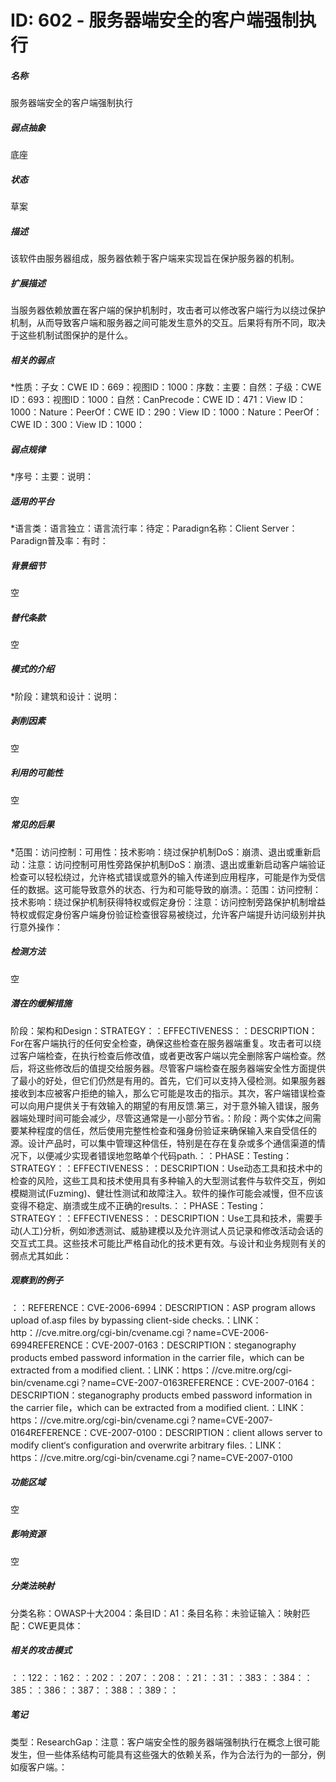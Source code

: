 # ID: 602 - 服务器端安全的客户端强制执行
<h5>名称</h5>服务器端安全的客户端强制执行
<h5>弱点抽象</h5>底座
<h5>状态</h5>草案
<h5>描述</h5>该软件由服务器组成，服务器依赖于客户端来实现旨在保护服务器的机制。
<h5>扩展描述</h5>当服务器依赖放置在客户端的保护机制时，攻击者可以修改客户端行为以绕过保护机制，从而导致客户端和服务器之间可能发生意外的交互。后果将有所不同，取决于这些机制试图保护的是什么。
<h5>相关的弱点</h5>*性质：子女：CWE ID：669：视图ID：1000：序数：主要：自然：子级：CWE ID：693：视图ID：1000：自然：CanPrecode：CWE ID：471：View ID：1000：Nature：PeerOf：CWE ID：290：View ID：1000：Nature：PeerOf：CWE ID：300：View ID：1000：
<h5>弱点规律</h5>*序号：主要：说明：
<h5>适用的平台</h5>*语言类：语言独立：语言流行率：待定：Paradign名称：Client Server：Paradign普及率：有时：
<h5>背景细节</h5>空
<h5>替代条款</h5>空
<h5>模式的介绍</h5>*阶段：建筑和设计：说明：
<h5>剥削因素</h5>空
<h5>利用的可能性</h5>空
<h5>常见的后果</h5>*范围：访问控制：可用性：技术影响：绕过保护机制DoS：崩溃、退出或重新启动：注意：访问控制可用性旁路保护机制DoS：崩溃、退出或重新启动客户端验证检查可以轻松绕过，允许格式错误或意外的输入传递到应用程序，可能是作为受信任的数据。这可能导致意外的状态、行为和可能导致的崩溃。：范围：访问控制：技术影响：绕过保护机制获得特权或假定身份：注意：访问控制旁路保护机制增益特权或假定身份客户端身份验证检查很容易被绕过，允许客户端提升访问级别并执行意外操作：
<h5>检测方法</h5>空
<h5>潜在的缓解措施</h5>阶段：架构和Design：STRATEGY：：EFFECTIVENESS：：DESCRIPTION：For在客户端执行的任何安全检查，确保这些检查在服务器端重复。攻击者可以绕过客户端检查，在执行检查后修改值，或者更改客户端以完全删除客户端检查。然后，将这些修改后的值提交给服务器。尽管客户端检查在服务器端安全性方面提供了最小的好处，但它们仍然是有用的。首先，它们可以支持入侵检测。如果服务器接收到本应被客户拒绝的输入，那么它可能是攻击的指示。其次，客户端错误检查可以向用户提供关于有效输入的期望的有用反馈.第三，对于意外输入错误，服务器端处理时间可能会减少，尽管这通常是一小部分节省。：阶段：两个实体之间需要某种程度的信任，然后使用完整性检查和强身份验证来确保输入来自受信任的源。设计产品时，可以集中管理这种信任，特别是在存在复杂或多个通信渠道的情况下，以便减少实现者错误地忽略单个代码path.：：PHASE：Testing：STRATEGY：：EFFECTIVENESS：：DESCRIPTION：Use动态工具和技术中的检查的风险，这些工具和技术使用具有多种输入的大型测试套件与软件交互，例如模糊测试(Fuzming)、健壮性测试和故障注入。软件的操作可能会减慢，但不应该变得不稳定、崩溃或生成不正确的results.：：PHASE：Testing：STRATEGY：：EFFECTIVENESS：：DESCRIPTION：Use工具和技术，需要手动(人工)分析，例如渗透测试、威胁建模以及允许测试人员记录和修改活动会话的交互式工具。这些技术可能比严格自动化的技术更有效。与设计和业务规则有关的弱点尤其如此：
<h5>观察到的例子</h5>：：REFERENCE：CVE-2006-6994：DESCRIPTION：ASP program allows upload of.asp files by bypassing client-side checks.：LINK：http：//cve.mitre.org/cgi-bin/cvename.cgi？name=CVE-2006-6994REFERENCE：CVE-2007-0163：DESCRIPTION：steganography products embed password information in the carrier file，which can be extracted from a modified client.：LINK：https：//cve.mitre.org/cgi-bin/cvename.cgi？name=CVE-2007-0163REFERENCE：CVE-2007-0164：DESCRIPTION：steganography products embed password information in the carrier file，which can be extracted from a modified client.：LINK：https：//cve.mitre.org/cgi-bin/cvename.cgi？name=CVE-2007-0164REFERENCE：CVE-2007-0100：DESCRIPTION：client allows server to modify client‘s configuration and overwrite arbitrary files.：LINK：https：//cve.mitre.org/cgi-bin/cvename.cgi？name=CVE-2007-0100
<h5>功能区域</h5>空
<h5>影响资源</h5>空
<h5>分类法映射</h5>分类名称：OWASP十大2004：条目ID：A1：条目名称：未验证输入：映射匹配：CWE更具体：
<h5>相关的攻击模式</h5>：：122：：162：：202：：207：：208：：21：：31：：383：：384：：385：：386：：387：：388：：389：：
<h5>笔记</h5>类型：ResearchGap：注意：客户端安全性的服务器端强制执行在概念上很可能发生，但一些体系结构可能具有这些强大的依赖关系，作为合法行为的一部分，例如瘦客户端。：

